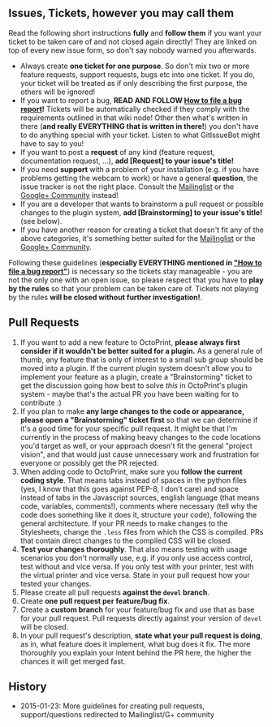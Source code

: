Issues, Tickets, however you may call them
------------------------------------------

Read the following short instructions **fully** and **follow them** if you want your ticket to be taken care of and not closed again directly! They are linked on top of every new issue form, so don't say nobody warned you afterwards.

- Always create **one ticket for one purpose**. So don't mix two or more feature requests, support requests, bugs etc into one ticket. If you do, your ticket will be treated as if only describing the first purpose, the others will be ignored!
- If you want to report a bug, **READ AND FOLLOW [How to file a bug report](https://github.com/foosel/OctoPrint/wiki/How-to-file-a-bug-report)!** Tickets will be automatically checked if they comply with the requirements outlined in that wiki node! Other then what's written in there (**and really EVERYTHING that is written in there!**) you don't have to do anything special with your ticket. Listen to what GitIssueBot might have to say to you!
- If you want to post a **request** of any kind (feature request, documentation request, ...), **add [Request] to your issue's title!**
- If you need **support** with a problem of your installation (e.g. if you have problems getting the webcam to work) or have a general **question**, the issue tracker is not the right place. Consult the [Mailinglist](https://groups.google.com/group/octoprint) or the [Google+ Community](https://plus.google.com/communities/102771308349328485741) instead!
- If you are a developer that wants to brainstorm a pull request or possible changes to the plugin system, **add [Brainstorming] to your issue's title!** (see below).
- If you have another reason for creating a ticket that doesn't fit any of the above categories, it's something better suited for the [Mailinglist](https://groups.google.com/group/octoprint) or the [Google+ Community](https://plus.google.com/communities/102771308349328485741).

Following these guidelines (**especially EVERYTHING mentioned in ["How to file a bug report"](https://github.com/foosel/OctoPrint/wiki/How-to-file-a-bug-report)**) is necessary so the tickets stay manageable - you are not the only one with an open issue, so please respect that you have to **play by the rules** so that your problem can be taken care of. Tickets not playing by the rules **will be closed without further investigation!**.

Pull Requests
-------------

1. If you want to add a new feature to OctoPrint, **please always first consider if it wouldn't be better suited for a
   plugin.** As a general rule of thumb, any feature that is only of interest to a small sub group should be moved into a
   plugin. If the current plugin system doesn't allow you to implement your feature as a plugin, create a "Brainstorming"
   ticket to get the discussion going how best to solve *this* in OctoPrint's plugin system - maybe that's the actual PR
   you have been waiting for to contribute :)
2. If you plan to make **any large changes to the code or appearance, please open a "Brainstorming" ticket first** so that 
   we can determine if it's a good time for your specific pull request. It might be that I'm currently in the process of
   making heavy changes to the code locations you'd target as well, or your approach doesn't fit the general "project 
   vision", and that would just cause unnecessary work and frustration for everyone or possibly get the PR rejected.
3. When adding code to OctoPrint, make sure you **follow the current coding style**. That means tabs instead of spaces in the
   python files (yes, I know that this goes against PEP-8, I don't care) and space instead of tabs in the Javascript sources,
   english language (that means code, variables, comments!), comments where necessary (tell why the code does something like
   it does it, structure your code), following the general architecture. If your PR needs to make changes to the Stylesheets,
   change the ``.less`` files from which the CSS is compiled. PRs that contain direct changes to the compiled 
   CSS will be closed. 
4. **Test your changes thoroughly**. That also means testing with usage scenarios you don't normally use, e.g. if you only 
   use access control, test without and vice versa. If you only test with your printer, test with the virtual printer and
   vice versa. State in your pull request how your tested your changes.
5. Please create all pull requests **against the `devel` branch**.
6. Create **one pull request per feature/bug fix**.
7. Create a **custom branch** for your feature/bug fix and use that as base for your pull request. Pull requests directly
   against your version of `devel` will be closed.
7. In your pull request's description, **state what your pull request is doing**, as in, what feature does it implement, what
   bug does it fix. The more thoroughly you explain your intent behind the PR here, the higher the chances it will get merged
   fast.

History
-------

  * 2015-01-23: More guidelines for creating pull requests, support/questions redirected to Mailinglist/G+ community
